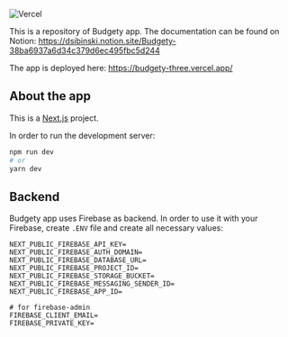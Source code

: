 ![Vercel](https://therealsujitk-vercel-badge.vercel.app/?app=budgety-three)


This is a repository of Budgety app.
The documentation can be found on Notion: https://dsibinski.notion.site/Budgety-38ba6937a6d34c379d6ec495fbc5d244

The app is deployed here: https://budgety-three.vercel.app/

## About the app

This is a [Next.js](https://nextjs.org/) project.

In order to run the development server:

```bash
npm run dev
# or
yarn dev
```

## Backend

Budgety app uses Firebase as backend.
In order to use it with your Firebase, create `.ENV` file and create all necessary values:

```
NEXT_PUBLIC_FIREBASE_API_KEY=
NEXT_PUBLIC_FIREBASE_AUTH_DOMAIN=
NEXT_PUBLIC_FIREBASE_DATABASE_URL=
NEXT_PUBLIC_FIREBASE_PROJECT_ID=
NEXT_PUBLIC_FIREBASE_STORAGE_BUCKET=
NEXT_PUBLIC_FIREBASE_MESSAGING_SENDER_ID=
NEXT_PUBLIC_FIREBASE_APP_ID=

# for firebase-admin
FIREBASE_CLIENT_EMAIL=
FIREBASE_PRIVATE_KEY=
```
